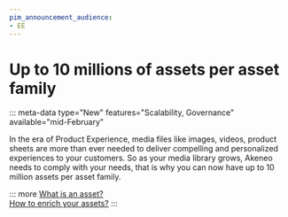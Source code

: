```yaml
---
pim_announcement_audience:
- EE
---
```


# Up to 10 millions of assets per asset family
::: meta-data type="New" features="Scalability, Governance" available="mid-February" 

In the era of Product Experience, media files like images, videos, product sheets are more than ever needed to deliver compelling and personalized experiences to your customers. So as your media library grows, Akeneo needs to comply with your needs, that is why you can now have up to 10 million assets per asset family.

::: more
[What is an asset?](../articles/what-about-assets.html)  
[How to enrich your assets?](../articles/work-on-your-assets.html)
:::
